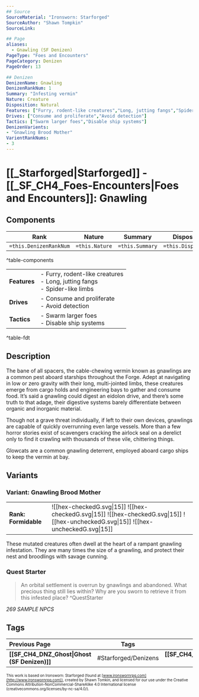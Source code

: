 ```yaml
---
## Source
SourceMaterial: "Ironsworn: Starforged"
SourceAuthor: "Shawn Tompkin"
SourceLink: 

## Page
aliases:
  - Gnawling (SF Denizen)
PageType: "Foes and Encounters"
PageCategory: Denizen
PageOrder: 13

## Denizen
DenizenName: Gnawling
DenizenRankNum: 1
Summary: "Infesting vermin"
Nature: Creature
Disposition: Natural
Features: ["Furry, rodent-like creatures","Long, jutting fangs","Spider-like limbs"]
Drives: ["Consume and proliferate","Avoid detection"]
Tactics: ["Swarm larger foes","Disable ship systems"]
DenizenVarients:
- "Gnawling Brood Mother"
VarientRankNums:
- 3
---
```

# [[_Starforged|Starforged]] - [[_SF_CH4_Foes-Encounters|Foes and Encounters]]: Gnawling
## Components
| **Rank** | Nature | Summary | Disposition |
| :---: | --- | --- | --- |
| `=this.DenizenRankNum` | `=this.Nature` | `=this.Summary` | `=this.Disposition`  |
^table-components

|  |  |
| --- | --- |
| **Features** | - Furry, rodent-like creatures<br>- Long, jutting fangs<br>- Spider-like limbs |
| **Drives** | - Consume and proliferate<br>- Avoid detection |
| **Tactics** | - Swarm larger foes<br>- Disable ship systems |
^table-fdt

## Description
The bane of all spacers, the cable-chewing vermin known as gnawlings are a common pest aboard starships throughout the Forge. Adept at navigating in low or zero gravity with their long, multi-jointed limbs, these creatures emerge from cargo holds and engineering bays to gather and consume food. It’s said a gnawling could digest an eidolon drive, and there’s some truth to that adage, their digestive systems barely differentiate between organic and inorganic material.

Though not a grave threat individually, if left to their own devices, gnawlings are capable of quickly overrunning even large vessels. More than a few horror stories exist of scavengers cracking the airlock seal on a derelict only to find it crawling with thousands of these vile, chittering things.

Glowcats are a common gnawling deterrent, employed aboard cargo ships to keep the vermin at bay.

## Variants
### Variant: Gnawling Brood Mother
| | |
| --- | --- |
| **Rank: Formidable** | ![[hex-checkedG.svg\|15]] ![[hex-checkedG.svg\|15]] ![[hex-checkedG.svg\|15]] ![[hex-uncheckedG.svg\|15]] ![[hex-uncheckedG.svg\|15]] |

These mutated creatures often dwell at the heart of a rampant gnawling infestation. They are many times the size of a gnawling, and protect their nest and broodlings with savage cunning.

### Quest Starter
> An orbital settlement is overrun by gnawlings and abandoned. What precious thing still lies within? Why are you sworn to retrieve it from this infested place? ^QuestStarter

*269 SAMPLE NPCS*

## Tags
| Previous Page | Tags | Next Page |
|:--- |:---:| ---:|
| **[[SF_CH4_DNZ_Ghost\|Ghost (SF Denizen)]]** | #Starforged/Denizens | **[[SF_CH4_DNZ_Howlcat\|Howlcat (SF Denizen)]]** |

<font size=-2>This work is based on Ironsworn: Starforged (found at [www.ironswornrpg.com](http://www.ironswornrpg.com)), created by Shawn Tomkin, and licensed for our use under the Creative Commons Attribution-NonCommercial-ShareAlike 4.0 International license  (creativecommons.org/licenses/by-nc-sa/4.0/).</font>